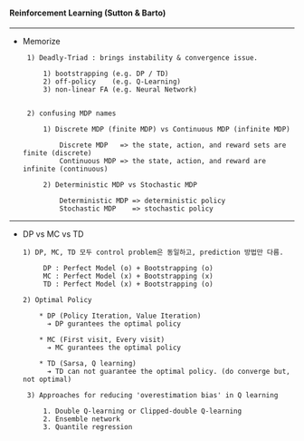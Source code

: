 #### Reinforcement Learning (Sutton & Barto)


---

- Memorize 
     
   
       1) Deadly-Triad : brings instability & convergence issue.
       
           1) bootstrapping (e.g. DP / TD)
           2) off-policy    (e.g. Q-Learning) 
           3) non-linear FA (e.g. Neural Network)
   
   
       2) confusing MDP names
       
           1) Discrete MDP (finite MDP) vs Continuous MDP (infinite MDP)
           
               Discrete MDP   => the state, action, and reward sets are finite (discrete)
               Continuous MDP => the state, action, and reward are infinite (continuous)
           
           2) Deterministic MDP vs Stochastic MDP
               
               Deterministic MDP => deterministic policy
               Stochastic MDP    => stochastic policy

           
---


- DP vs MC vs TD
  

      1) DP, MC, TD 모두 control problem은 동일하고, prediction 방법만 다름. 
      
           DP : Perfect Model (o) + Bootstrapping (o)
           MC : Perfect Model (x) + Bootstrapping (x)
           TD : Perfect Model (x) + Bootstrapping (o)
   
      2) Optimal Policy

          * DP (Policy Iteration, Value Iteration)
            ➔ DP gurantees the optimal policy

          * MC (First visit, Every visit)
            ➔ MC gurantees the optimal policy

          * TD (Sarsa, Q learning)
            ➔ TD can not guarantee the optimal policy. (do converge but, not optimal)
           
       3) Approaches for reducing 'overestimation bias' in Q learning
   
           1. Double Q-learning or Clipped-double Q-learning
           2. Ensemble network
           3. Quantile regression
